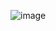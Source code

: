 ![image](https://user-images.githubusercontent.com/114800813/218152908-40a81dfc-c6ba-4e69-9258-0d3dcb957e1f.png)



